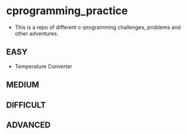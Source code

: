 # cprogramming_practice
- This is a repo of different c-programming challenges, problems and other adventures.

## EASY
- Temperature Converter

## MEDIUM


## DIFFICULT


## ADVANCED


